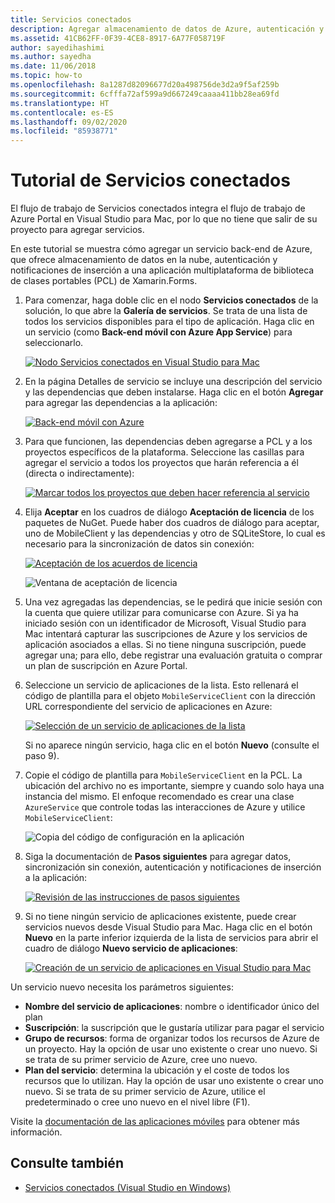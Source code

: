 ```yaml
---
title: Servicios conectados
description: Agregar almacenamiento de datos de Azure, autenticación y notificaciones de inserción a aplicaciones móviles desde Visual Studio para Mac
ms.assetid: 41CB62FF-0F39-4CE8-8917-6A77F058719F
author: sayedihashimi
ms.author: sayedha
ms.date: 11/06/2018
ms.topic: how-to
ms.openlocfilehash: 8a1287d82096677d20a498756de3d2a9f5af259b
ms.sourcegitcommit: 6cfffa72af599a9d667249caaaa411bb28ea69fd
ms.translationtype: HT
ms.contentlocale: es-ES
ms.lasthandoff: 09/02/2020
ms.locfileid: "85938771"
---
```

# <a name="connected-services-walkthrough"></a>Tutorial de Servicios conectados

El flujo de trabajo de Servicios conectados integra el flujo de trabajo de Azure Portal en Visual Studio para Mac, por lo que no tiene que salir de su proyecto para agregar servicios.

En este tutorial se muestra cómo agregar un servicio back-end de Azure, que ofrece almacenamiento de datos en la nube, autenticación y notificaciones de inserción a una aplicación multiplataforma de biblioteca de clases portables (PCL) de Xamarin.Forms.

1. Para comenzar, haga doble clic en el nodo **Servicios conectados** de la solución, lo que abre la **Galería de servicios**.
  Se trata de una lista de todos los servicios disponibles para el tipo de aplicación. Haga clic en un servicio (como **Back-end móvil con Azure App Service**) para seleccionarlo.

    [![Nodo Servicios conectados en Visual Studio para Mac](media/connected-services-image001-sml.png "Nodo Servicios conectados en Visual Studio para Mac")](media/connected-services-image001.png#lightbox)

2. En la página Detalles de servicio se incluye una descripción del servicio y las dependencias que deben instalarse.
  Haga clic en el botón **Agregar** para agregar las dependencias a la aplicación:

    [![Back-end móvil con Azure](media/connected-services-image002-sml.png "Back-end móvil con Azure")](media/connected-services-image002.png#lightbox)

3. Para que funcionen, las dependencias deben agregarse a PCL y a los proyectos específicos de la plataforma.
  Seleccione las casillas para agregar el servicio a todos los proyectos que harán referencia a él (directa o indirectamente):

    [![Marcar todos los proyectos que deben hacer referencia al servicio](media/connected-services-image003-sml.png "Activación de todos los proyectos que deben hacer referencia al servicio")](media/connected-services-image003.png#lightbox)

4. Elija **Aceptar** en los cuadros de diálogo **Aceptación de licencia** de los paquetes de NuGet.
  Puede haber dos cuadros de diálogo para aceptar, uno de MobileClient y las dependencias y otro de SQLiteStore, lo cual es necesario para la sincronización de datos sin conexión:

    [![Aceptación de los acuerdos de licencia](media/connected-services-image004-sml.png "Administración de los contratos de licencia")](media/connected-services-image004.png#lightbox)

    ![Ventana de aceptación de licencia](media/connected-services-image005.png "Ventana Aceptación de licencia")

5. Una vez agregadas las dependencias, se le pedirá que inicie sesión con la cuenta que quiere utilizar para comunicarse con Azure.
  Si ya ha iniciado sesión con un identificador de Microsoft, Visual Studio para Mac intentará capturar las suscripciones de Azure y los servicios de aplicación asociados a ellas. Si no tiene ninguna suscripción, puede agregar una; para ello, debe registrar una evaluación gratuita o comprar un plan de suscripción en Azure Portal.

6. Seleccione un servicio de aplicaciones de la lista. Esto rellenará el código de plantilla para el objeto `MobileServiceClient` con la dirección URL correspondiente del servicio de aplicaciones en Azure:

    [![Selección de un servicio de aplicaciones de la lista](media/connected-services-image006-sml.png "Selección de un servicio de aplicaciones de la lista")](media/connected-services-image006.png#lightbox)

    Si no aparece ningún servicio, haga clic en el botón **Nuevo** (consulte el paso 9).

7. Copie el código de plantilla para `MobileServiceClient` en la PCL. La ubicación del archivo no es importante, siempre y cuando solo haya una instancia del mismo.
  El enfoque recomendado es crear una clase `AzureService` que controle todas las interacciones de Azure y utilice `MobileServiceClient`:

    ![Copia del código de configuración en la aplicación](media/connected-services-image007.png "Copia del código de configuración en la aplicación")

8. Siga la documentación de **Pasos siguientes** para agregar datos, sincronización sin conexión, autenticación y notificaciones de inserción a la aplicación:

    [![Revisión de las instrucciones de pasos siguientes](media/connected-services-image008-sml.png "Revisión de las instrucciones de pasos siguientes")](media/connected-services-image008.png#lightbox)

9. Si no tiene ningún servicio de aplicaciones existente, puede crear servicios nuevos desde Visual Studio para Mac.
  Haga clic en el botón **Nuevo** en la parte inferior izquierda de la lista de servicios para abrir el cuadro de diálogo **Nuevo servicio de aplicaciones**:

    [![Creación de un servicio de aplicaciones en Visual Studio para Mac](media/connected-services-image009-sml.png "Creación de un servicio de aplicaciones en Visual Studio para Mac")](media/connected-services-image009.png#lightbox)

Un servicio nuevo necesita los parámetros siguientes:

- **Nombre del servicio de aplicaciones**: nombre o identificador único del plan
- **Suscripción**: la suscripción que le gustaría utilizar para pagar el servicio
- **Grupo de recursos**: forma de organizar todos los recursos de Azure de un proyecto. Hay la opción de usar uno existente o crear uno nuevo. Si se trata de su primer servicio de Azure, cree uno nuevo.
- **Plan del servicio**: determina la ubicación y el coste de todos los recursos que lo utilizan. Hay la opción de usar uno existente o crear uno nuevo. Si se trata de su primer servicio de Azure, utilice el predeterminado o cree uno nuevo en el nivel libre (F1).

Visite la [documentación de las aplicaciones móviles](/azure/app-service-mobile/) para obtener más información.

## <a name="see-also"></a>Consulte también

- [Servicios conectados (Visual Studio en Windows)](/visualstudio/azure/vs-azure-tools-connected-services-storage)